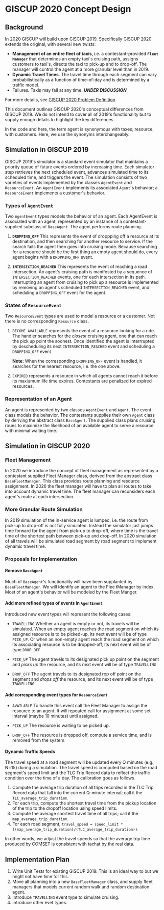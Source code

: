 # GISCUP 2020 Concept Design
## Background
In 2020 GISCUP will build upon GISCUP 2019.
Specifically GISCUP 2020 extends the original, with several new twists:

* **Management of an entire fleet of taxis**,
i.e. a contestant-provided **`Fleet Manager`** that determines an empty taxi's cruising path,
assigns customers to taxi's, directs the taxi to pick-up and to drop-off.
The manager will control the agent at a more granular level than in 2019.
* **Dynamic Travel Times**. The travel time through each segment can vary
probabilistically as a function of time-of-day
and is determined by a traffic model.
* Failures. Taxis may fail at any time. _**UNDER DISCUSSION**_

For more details, see [GISCUP 2020 Problem Definition](https://docs.google.com/document/d/e/2PACX-1vQ6PL6krQtLjtWs8pI3UKI_NhNuFr_Ecl_Kfk77Yt3ZLzrf2lWt6A1UUCgAbf3JMgnXR9VhfWXJCtab/pub)

This document outlines GISCUP 2020's conceptual differences from GISCUP 2019.
We do not intend to cover all of 2019's functionality but to
supply enough details to highlight the key differences.

In the code and here, the term agent is synonymous with taxes; resource, with customers.
Here, we use the synonyms interchangeably.

## Simulation in GISCUP 2019

GISCUP 2019's simulator is a standard event simulator that maintains a priority
queue of future events ordered by increasing time.
Each simulator step retrieves the next scheduled event, advances simulated time to its
scheduled time, and triggers the event.
The simulation consists of two varieties of events implemented by the classes
`AgentEvent` and `ResourceEvent`.
An `AgentEvent` implements its associated `Agent`'s behavior;
a `ResourceEvent` implements a customer's behavior.

### Types of `AgentEvent`
Two `AgentEvent` types models the behavior of an agent. Each AgentEvent is
associated with an agent, represented by an instance of a
 contestant-supplied subclass of `BaseAgent`. The agent performs
route planning.

1. **`DROPPING_OFF`** This represents the event of droppping off
a resource at its destination, and then searching for another resource to
service. If the search fails the agent then goes into cruising mode.
Because searching for a resource should be the first thing an empty agent
should do, every agent begins with a `DROPPING_OFF` event.

2. **`INTERSECTION_REACHED`**
This represents the event of reaching a road intersection.
An agent's cruising path is manifested by a sequence of `INTERSECTION_REACHED` events,
one for each intersection in its path.
Interrupting an agent from cruising to pick up a resource is implemented by removing
an agent's scheduled `INTERSECTION_REACHED` event, and scheduling a
`DROPPING_OFF` event for the agent.

### States of `ResourceEvent`
Two `ResourceEvent` types are used to model a resource or a customer.
Not there is no corresponding `Resource` class.

1. `BECOME_AVAILABLE` represents the event of a resource looking for a ride.
The handler searches for the *closest* cruising agent, one that can reach the
pick up point the soonest.
Once identified the agent is interrrupted by descheduling its next
`INTERSECTION_REACHED` event and scheduling a `DROPPING_OFF` event

    **Note:** When the corresponding `DROPPING_OFF` event is handled,
    it searches for the nearest resource, i.e. the one above.

2. `EXPIRED` represents a resource in which all agents cannot reach it
before its maxiumum life time expires.
Contestants are penalized for expired resources.

### Representation of an Agent
An agent is represented by two classes `AgentEvent` and `Agent`.
The event class models the behavior.
The contestants supplies their own `Agent` class by deriving the
abstract class `BaseAgent`.
The supplied class plans cruising roues to maximize the likelihood of
an available agent to serve a resource with minimal waiting time.

## Simulation in GISCUP 2020

### Fleet Management

In 2020 we introduce the concept of fleet management as represented by
a contestant supplied Fleet Manager class, derived from the abstract
class `BaseFleetManager`.
This class provides route planning and resource assignment.
In 2020 the fleet manager will have to plan all routes to take into
account dynamic travel time.
The fleet manager can reconsiders each agent's route at each intersection.

### More Granular Route Simulation

In 2019 simulation of the in-service agent is lumped, i.e.
the route from pick-up to drop-off is not fully simulated.
Instead the simulator just jumps time forward for the agent
from pick-up to drop-off, where time is the travel time of
the shortest path between pick-up and drop-off.
In 2020 simulation of all travels will be simulated road segment 
by road segment to
implement dynamic travel time.

### Proposals for Implementation

#### Remove `BaseAgent`
Much of `BaseAgent`'s functionality will have been supplanted by
`BaseFleetManager`.
We will identify an agent to the Flee tManager by index.
Most of an agent's behavior will be modeled by the Fleet Manger.

#### Add more refined types of events in `AgentEvent`

Introduced new event types will represent the following cases:

* `TRAVELLING` Whether an agent is empty or not, its travels will
be simulated. When an empty agent reaches the road segment on which its assigned
resource is to be picked-up, its next event will be of type `PICK_UP`.
Or when an non-empty agent reach the road segment
on which its associating resource is to be dropped-off,
its next event will be of type `DROP_OFF`

* `PICK_UP` The agent travels to its designated pick up point on the segment
and *picks up* the resource, and its next event will be of type `TRAVELLING`

* `DROP_OFF` The agent travels to its designated rop off point on the segment
and *drops off* the resource, and its next event will be of type `TRAVELLING`

#### Add corresponding event types for `ResourceEvent`

* `AVAILABLE` To handle this event call the Fleet Manager to assign the
resource to an agent. It will repeated call for assignment at some set
interval (maybe 10 minutes) until assigned.

* `PICK_UP` The resource is waiting to be picked up.

* `DROP_OFF` The resource is dropped off, compute a service time, and is
removed from the system.

#### Dynamic Traffic Speeds
The travel speed at a road segment will be updated every Q minutes (e.g., N=15) during a simulation. The travel speed is computed based on the road segment's speed limit and the TLC Trip Record data to reflect the traffic condition over the time of a day. The calibration goes as follows.

1. Compute the average trip duration of all trips recorded in the TLC Trip Record data that fall into the current Q-minute interval; call it the `TLC_average_trip_duration`.
2. For each trip, compute the shortest travel time from the pickup location of the trip to the dropoff location using speed limits.
3. Compute the average shortest travel time of all trips; call it the `map_average_trip_duration`.
4. For each road segment, `travel_speed = speed_limit * ((map_average_trip_duration)/(TLC_average_trip_duration))`.

In other words, we adjust the travel speeds so that the average trip time produced by COMSET is consistent with tachat by the real data.

## Implementation Plan

1. Write Unit Tests for existing GISCUP 2019. This is an ideal way to but we might not have time for this.
1. Move all planning into a new `BaseFleetManager` class, and supply fleet managers that models current
random walk and random destination agent.
1. Introduce `TRAVELLING` event type to simulate cruising.
1. Introduce other evet types.
